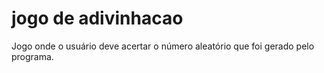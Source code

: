 # jogo de adivinhacao
 Jogo onde o usuário deve acertar o número aleatório que foi gerado pelo programa.

